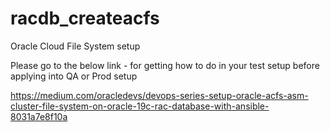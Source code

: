 # racdb_createacfs
Oracle Cloud File System setup

Please go to the below link - for getting how to do in your test setup before applying into QA or Prod setup

https://medium.com/oracledevs/devops-series-setup-oracle-acfs-asm-cluster-file-system-on-oracle-19c-rac-database-with-ansible-8031a7e8f10a
